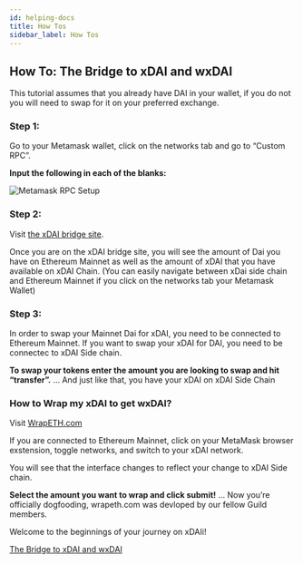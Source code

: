 ```yaml
---
id: helping-docs
title: How Tos
sidebar_label: How Tos
---
```


## How To: The Bridge to xDAI and wxDAI

This tutorial assumes that you already have DAI in your wallet, if you do not you will need to swap for it on your preferred exchange.

### Step 1:

Go to your Metamask wallet, click on the networks tab and go to “Custom RPC”.

**Input the following in each of the blanks:**

<img src="https://i.imgur.com/vBnGM5N.png" alt="Metamask RPC Setup"/>

### Step 2:

Visit [the xDAI bridge site](https://dai-bridge.poa.network/).

Once you are on the xDAI bridge site, you will see the amount of Dai you have on Ethereum Mainnet as well as the amount of xDAI that you have available on xDAI Chain. (You can easily navigate between xDai side chain and Ethereum Mainnet if you click on the networks tab your Metamask Wallet)

### Step 3:

In order to swap your Mainnet Dai for xDAI, you need to be connected to Ethereum Mainnet. If you want to swap your xDAI for DAI, you need to be connectec to xDAI Side chain.

**To swap your tokens enter the amount you are looking to swap and hit “transfer”.**
… And just like that, you have your xDAI on xDAI Side Chain

### How to Wrap my xDAI to get wxDAI?

Visit [WrapETH.com](https://wrapeth.com/)

If you are connected to Ethereum Mainnet, click on your MetaMask browser exstension, toggle networks, and switch to your xDAI network.

You will see that the interface changes to reflect your change to xDAI Side chain.

**Select the amount you want to wrap and click submit!**
… Now you’re officially dogfooding, wrapeth.com was devloped by our fellow Guild members.

Welcome to the beginnings of your journey on xDAIi!

[The Bridge to xDAI and wxDAI](https://hackmd.io/lPKC0RPMRQujRn6do3cDUQ?view)
